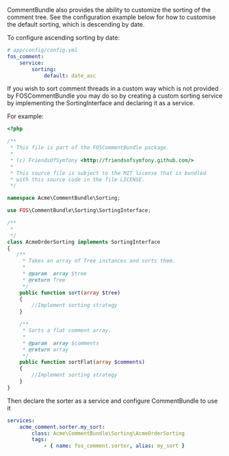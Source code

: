 CommentBundle also provides the ability to customize the sorting of the comment tree. 
See the configuration example below for how to customise the default sorting, which is descending by date.

To configure ascending sorting by date:

``` yaml
# app/config/config.yml
fos_comment:
    service:
        sorting:
            default: date_asc
```


If you wish to sort comment threads in a custom way which is not provided by FOSCommentBundle you may
do so by creating a custom sorting service by implementing the SortingInterface and declaring it as a service.

For example:

``` php
<?php

/**
 * This file is part of the FOSCommentBundle package.
 *
 * (c) FriendsOfSymfony <http://friendsofsymfony.github.com/>
 *
 * This source file is subject to the MIT license that is bundled
 * with this source code in the file LICENSE.
 */

namespace Acme\CommentBundle\Sorting;

use FOS\CommentBundle\Sorting\SortingInterface;

/**
 *
 */
class AcmeOrderSorting implements SortingInterface
{
   /**
     * Takes an array of Tree instances and sorts them.
     *
     * @param  array $tree
     * @return Tree
     */
    public function sort(array $tree)
    {
        //Implement sorting strategy
    }

    /**
     * Sorts a flat comment array.
     *
     * @param  array $comments
     * @return array
     */
    public function sortFlat(array $comments)
    {
        //Implement sorting strategy
    }
}
```

Then declare the sorter as a service and configure CommentBundle to use it


``` yaml
services:
    acme_comment.sorter.my_sort:
        class: Acme\CommentBundle\Sorting\AcmeOrderSorting
        tags:
            - { name: fos_comment.sorter, alias: my_sort }
```
